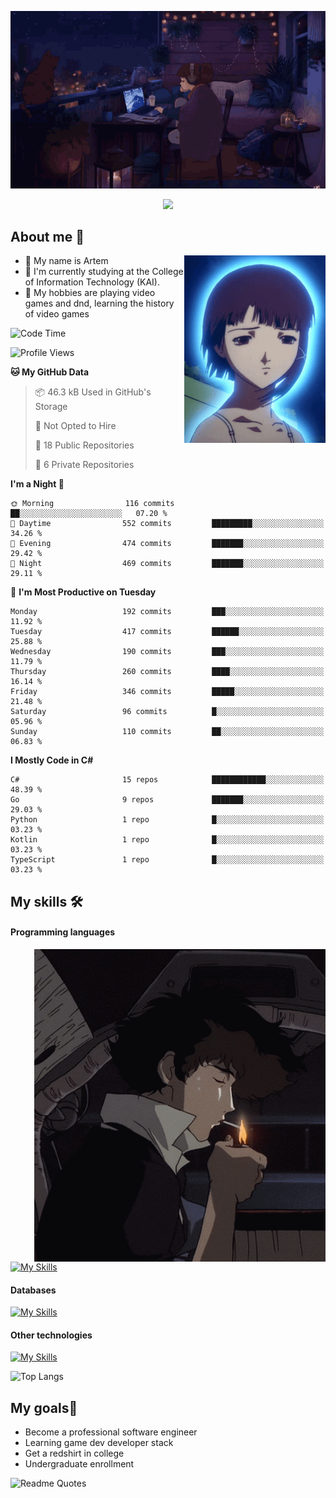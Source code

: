<div align="center">
  <p>
    <img src="assets/lo-fi.gif">
  </p>
  <p>
    <img src="https://readme-typing-svg.herokuapp.com?color=%2336BCF7&lines=Welcome-to-my-profile&center=true&width=380&height=50&duration=4000&pause=1000">
  </p>
</div>

<div>
  <h2>About me 🚀</h2>
   <div align="center">
    <img src="assets/lain2.gif" align="right" height="300px">
  </div>
  <ul>
    <li>👨 My name is Artem</li>
    <li>🌱 I'm currently studying at the College of Information Technology (KAI).</li>
    <li>👾 My hobbies are playing video games and dnd, learning the history of video games </li>
  </ul>
</div>


<!--START_SECTION:waka-->
![Code Time](http://img.shields.io/badge/Code%20Time-171%20hrs%2016%20mins-blue)

![Profile Views](http://img.shields.io/badge/Profile%20Views-1-blue)

**🐱 My GitHub Data** 

> 📦 46.3 kB Used in GitHub's Storage 
 > 
> 🚫 Not Opted to Hire
 > 
> 📜 18 Public Repositories 
 > 
> 🔑 6 Private Repositories 
 > 
**I'm a Night 🦉** 

```text
🌞 Morning                116 commits         ██░░░░░░░░░░░░░░░░░░░░░░░   07.20 % 
🌆 Daytime                552 commits         █████████░░░░░░░░░░░░░░░░   34.26 % 
🌃 Evening                474 commits         ███████░░░░░░░░░░░░░░░░░░   29.42 % 
🌙 Night                  469 commits         ███████░░░░░░░░░░░░░░░░░░   29.11 % 
```
📅 **I'm Most Productive on Tuesday** 

```text
Monday                   192 commits         ███░░░░░░░░░░░░░░░░░░░░░░   11.92 % 
Tuesday                  417 commits         ██████░░░░░░░░░░░░░░░░░░░   25.88 % 
Wednesday                190 commits         ███░░░░░░░░░░░░░░░░░░░░░░   11.79 % 
Thursday                 260 commits         ████░░░░░░░░░░░░░░░░░░░░░   16.14 % 
Friday                   346 commits         █████░░░░░░░░░░░░░░░░░░░░   21.48 % 
Saturday                 96 commits          █░░░░░░░░░░░░░░░░░░░░░░░░   05.96 % 
Sunday                   110 commits         ██░░░░░░░░░░░░░░░░░░░░░░░   06.83 % 
```


**I Mostly Code in C#** 

```text
C#                       15 repos            ████████████░░░░░░░░░░░░░   48.39 % 
Go                       9 repos             ███████░░░░░░░░░░░░░░░░░░   29.03 % 
Python                   1 repo              █░░░░░░░░░░░░░░░░░░░░░░░░   03.23 % 
Kotlin                   1 repo              █░░░░░░░░░░░░░░░░░░░░░░░░   03.23 % 
TypeScript               1 repo              █░░░░░░░░░░░░░░░░░░░░░░░░   03.23 % 
```




<!--END_SECTION:waka-->

## My skills 🛠️
#### Programming languages
<div align="center">
  <img src="assets/bebop_smoke.gif" align="right" height="500px">
</div>


[![My Skills](https://skillicons.dev/icons?i=go,cs,python)](https://skillicons.dev)
#### Databases
[![My Skills](https://skillicons.dev/icons?i=mysql,mongodb,postgres)](https://skillicons.dev)
#### Other technologies
[![My Skills](https://skillicons.dev/icons?i=unity,docker,git,wasm,githubactions,kafka)](https://skillicons.dev)

![Top Langs](https://github-readme-stats.vercel.app/api/top-langs/?username=nifle3&layout=compact&theme=nord)


## My goals🚀
- Become a professional software engineer
- Learning game dev developer stack
- Get a redshirt in college
- Undergraduate enrollment

![Readme Quotes](https://quotes-github-readme.vercel.app/api?type=horizontal&theme=nord) 

